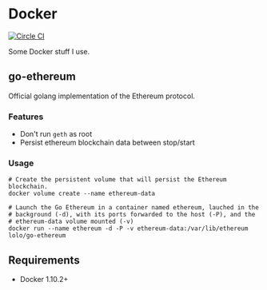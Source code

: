 # Docker

[![Circle CI](https://circleci.com/gh/lra/docker.svg?style=svg)](https://circleci.com/gh/lra/docker)

Some Docker stuff I use.

## go-ethereum

Official golang implementation of the Ethereum protocol.

### Features

- Don't run `geth` as root
- Persist ethereum blockchain data between stop/start

### Usage

```
# Create the persistent volume that will persist the Ethereum blockchain.
docker volume create --name ethereum-data

# Launch the Go Ethereum in a container named ethereum, lauched in the
# background (-d), with its ports forwarded to the host (-P), and the
# ethereum-data volume mounted (-v)
docker run --name ethereum -d -P -v ethereum-data:/var/lib/ethereum lolo/go-ethereum
```

## Requirements

- Docker 1.10.2+

